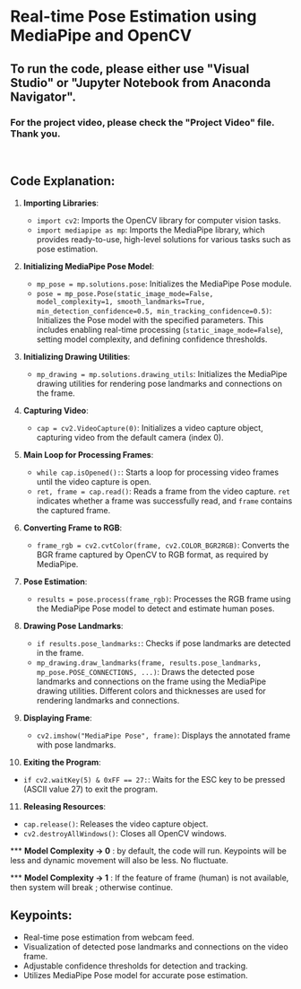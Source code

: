 # Real-time Pose Estimation using MediaPipe and OpenCV


## To run the code, please either use "Visual Studio" or "Jupyter Notebook from Anaconda Navigator".

### For the project video, please check the "Project Video" file. Thank you.

<br>

## Code Explanation:

1. **Importing Libraries**:
   - `import cv2`: Imports the OpenCV library for computer vision tasks.
   - `import mediapipe as mp`: Imports the MediaPipe library, which provides ready-to-use, high-level solutions for various tasks such as pose estimation.

2. **Initializing MediaPipe Pose Model**:
   - `mp_pose = mp.solutions.pose`: Initializes the MediaPipe Pose module.
   - `pose = mp_pose.Pose(static_image_mode=False, model_complexity=1, smooth_landmarks=True, min_detection_confidence=0.5, min_tracking_confidence=0.5)`: Initializes the Pose model with the specified parameters. This includes enabling real-time processing (`static_image_mode=False`), setting model complexity, and defining confidence thresholds.

3. **Initializing Drawing Utilities**:
   - `mp_drawing = mp.solutions.drawing_utils`: Initializes the MediaPipe drawing utilities for rendering pose landmarks and connections on the frame.

4. **Capturing Video**:
   - `cap = cv2.VideoCapture(0)`: Initializes a video capture object, capturing video from the default camera (index 0).

5. **Main Loop for Processing Frames**:
   - `while cap.isOpened():`: Starts a loop for processing video frames until the video capture is open.
   - `ret, frame = cap.read()`: Reads a frame from the video capture. `ret` indicates whether a frame was successfully read, and `frame` contains the captured frame.

6. **Converting Frame to RGB**:
   - `frame_rgb = cv2.cvtColor(frame, cv2.COLOR_BGR2RGB)`: Converts the BGR frame captured by OpenCV to RGB format, as required by MediaPipe.

7. **Pose Estimation**:
   - `results = pose.process(frame_rgb)`: Processes the RGB frame using the MediaPipe Pose model to detect and estimate human poses.

8. **Drawing Pose Landmarks**:
   - `if results.pose_landmarks:`: Checks if pose landmarks are detected in the frame.
   - `mp_drawing.draw_landmarks(frame, results.pose_landmarks, mp_pose.POSE_CONNECTIONS, ...)`: Draws the detected pose landmarks and connections on the frame using the MediaPipe drawing utilities. Different colors and thicknesses are used for rendering landmarks and connections.

9. **Displaying Frame**:
   - `cv2.imshow("MediaPipe Pose", frame)`: Displays the annotated frame with pose landmarks.

10. **Exiting the Program**:
   - `if cv2.waitKey(5) & 0xFF == 27:`: Waits for the ESC key to be pressed (ASCII value 27) to exit the program.

11. **Releasing Resources**:
   - `cap.release()`: Releases the video capture object.
   - `cv2.destroyAllWindows()`: Closes all OpenCV windows.


*** **Model Complexity -> 0** : by default, the code will run. Keypoints will be less and dynamic movement will also be less. No fluctuate.

*** **Model Complexity -> 1** : If the feature of frame (human) is not available, then system will break ; otherwise continue.

## Keypoints:
- Real-time pose estimation from webcam feed.
- Visualization of detected pose landmarks and connections on the video frame.
- Adjustable confidence thresholds for detection and tracking.
- Utilizes MediaPipe Pose model for accurate pose estimation.

